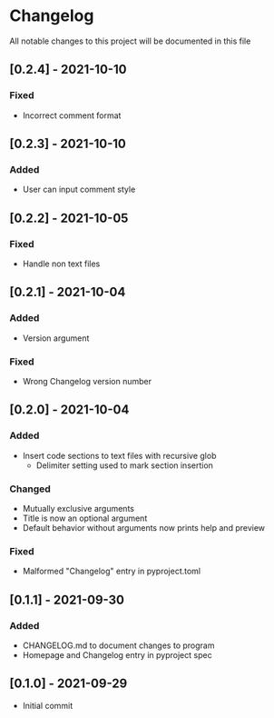 # Changelog
All notable changes to this project will be documented in this file

## [0.2.4] - 2021-10-10
### Fixed
- Incorrect comment format

## [0.2.3] - 2021-10-10
### Added
- User can input comment style

## [0.2.2] - 2021-10-05
### Fixed
- Handle non text files


## [0.2.1] - 2021-10-04
### Added
- Version argument

### Fixed
- Wrong Changelog version number

## [0.2.0] - 2021-10-04
### Added
- Insert code sections to text files with recursive glob
    - Delimiter setting used to mark section insertion

### Changed
- Mutually exclusive arguments
- Title is now an optional argument
- Default behavior without arguments now prints help and preview

### Fixed
- Malformed "Changelog" entry in pyproject.toml

## [0.1.1] - 2021-09-30
### Added
- CHANGELOG.md to document changes to program
- Homepage and Changelog entry in pyproject spec 

## [0.1.0] - 2021-09-29
- Initial commit